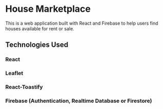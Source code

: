 # House Marketplace

This is a web application built with React and Firebase to help users find houses available for rent or sale.

## Technologies Used
### React
### Leaflet
### React-Toastify
### Firebase (Authentication, Realtime Database or Firestore)
